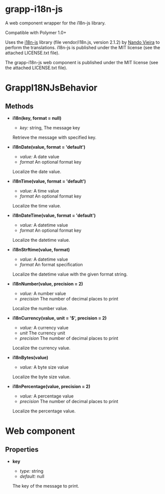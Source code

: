 grapp-i18n-js
=============

A web component wrapper for the i18n-js library.

Compatible with Polymer 1.0+

Uses the [i18n-js](https://github.com/fnando/i18n-js) library (file vendor/i18n.js, 
version 2.1.2) by [Nando Vieira](http://nandovieira.com.br/) to perform the translations. 
i18n-js is published under the MIT license (see the attached LICENSE.txt file).

The grapp-i18n-js web component is published under the MIT license
(see the attached LICENSE.txt file).


GrappI18NJsBehavior
===================

Methods
-------

  * **i18n(key, format = null)**

    - *key:* string, The message key

    Retrieve the message with specified key.
    
    
  * **i18nDate(value, format = 'default')**
  
    - *value:* A date value
    - *format* An optional format key
  
    Localize the date value.
    

  * **i18nTime(value, format = 'default')**
  
    - *value:* A time value
    - *format* An optional format key
  
    Localize the time value.


  * **i18nDateTime(value, format = 'default')**
  
    - *value:* A datetime value
    - *format* An optional format key
  
    Localize the datetime value.


  * **i18nStrftime(value, format)**
  
    - *value:* A datetime value
    - *format* An format specification
  
    Localize the datetime value with the given format string.
    
        
  * **i18nNumber(value, precision = 2)**
  
    - *value:* A number value
    - *precision* The number of decimal places to print
  
    Localize the number value.


  * **i18nCurrency(value, unit = '$', precision = 2)**
  
    - *value:* A currency value
    - *unit* The currency unit
    - *precision* The number of decimal places to print
  
    Localize the currency value.


  * **i18nBytes(value)**
  
    - *value:* A byte size value
  
    Localize the byte size value.


  * **i18nPercentage(value, precision = 2)**
  
    - *value:* A percentage value
    - *precision* The number of decimal places to print
  
    Localize the percentage value.


Web component
=============

Properties
----------

  * **key**

    - *type:* string
    - *default:* null

    The key of the message to print.
